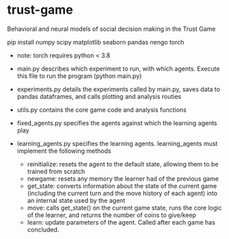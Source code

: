 # trust-game
Behavioral and neural models of social decision making in the Trust Game

pip install numpy scipy matplotlib seaborn pandas nengo torch
 - note: torch requires python < 3.8

- main.py describes which experiment to run, with which agents. Execute this file to run the program (python main.py)
- experiments.py details the experiments called by main.py, saves data to pandas dataframes, and calls plotting and analysis routies
- utils.py contains the core game code and analysis functions
- fixed_agents.py specifies the agents against which the learning agents play
- learning_agents.py specifies the learning agents. learning_agents must implement the following methods
  - reinitialize: resets the agent to the default state, allowing them to be trained from scratch
  - newgame: resets any memory the learner had of the previous game
  - get_state: converts information about the state of the current game (including the current turn and the move history of each agent) into an internal state used by the agent
  - move: calls get_state() on the current game state, runs the core logic of the learner, and returns the number of coins to give/keep
  - learn: update parameters of the agent. Called after each game has concluded.

